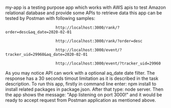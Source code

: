 my-app is a testing purpose app which works with AWS apis to test Amazon relational database and provide some APIs to retrieve data this app can be tested by Postman with following samples:

                          http://localhost:3000/rank/?order=desc&aq_date=2020-02-01
                          
                          http://localhost:3000/rank/?order=desc
                          
                          http://localhost:3000/event/?tracker_uid=29960&aq_date=2020-02-01
                          
                          http://localhost:3000/event/?tracker_uid=29960
As you may notice API can work with a optional aq_date date filter. The response has a 30 seconds timout limitation as it is described in the task description.
To run this app, firstly in command line enter: npm install to install related packages in package.json.
After that type: node server. Then the app shows the message: "App listening on port 3000!" and it would be ready to accept request from Postman application as mentioned above.
